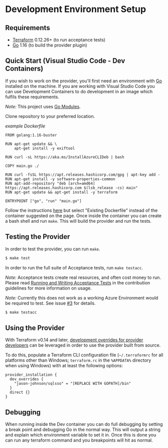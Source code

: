 # Development Environment Setup

## Requirements

- [Terraform](https://www.terraform.io/downloads.html) 0.12.26+ (to run acceptance tests)
- [Go](https://golang.org/doc/install) 1.16 (to build the provider plugin)

## Quick Start (Visual Studio Code - Dev Containers)

If you wish to work on the provider, you'll first need an environment with [Go](http://www.golang.org) installed on the machine.  If you are working with Visual Studio Code you can use Development Containers to do development in an image which fulfils these requirements.

*Note:* This project uses [Go Modules](https://blog.golang.org/using-go-modules).

Clone repository to your preferred location.

*example Dockerfile*
```
FROM golang:1.16-buster

RUN apt-get update && \
    apt-get install -y exiftool

RUN curl -sL https://aka.ms/InstallAzureCLIDeb | bash

COPY main.go ./

RUN curl -fsSL https://apt.releases.hashicorp.com/gpg | apt-key add -
RUN apt-get install -y software-properties-common
RUN apt-add-repository "deb [arch=amd64] https://apt.releases.hashicorp.com $(lsb_release -cs) main"
RUN apt-get update && apt-get install -y terraform

ENTRYPOINT ["go", "run" "main.go"]
```

Follow the instructions [here](https://code.visualstudio.com/docs/remote/containers-tutorial) but select "Existing Dockerfile" instead of the container suggested on the page.  Once inside the container you can create a bash shell and run `make`.  This will build the provider and run the tests.

## Testing the Provider

In order to test the provider, you can run `make`.

```sh
$ make test
```

In order to run the full suite of Acceptance tests, run `make testacc`.

*Note:* Acceptance tests create real resources, and often cost money to run. Please read [Running and Writing Acceptance Tests](contributing/running-and-writing-acceptance-tests.md) in the contribution guidelines for more information on usage.

*Note:* Currently this does not work as a working Azure Environment would be required to test.  See issue [#3](https://github.com/jason-johnson/terraform-provider-sqlsso/issues/3) for details.

```sh
$ make testacc
```

## Using the Provider

With Terraform v0.14 and later, [development overrides for provider developers](https://www.terraform.io/docs/cli/config/config-file.html#development-overrides-for-provider-developers) can be leveraged in order to use the provider built from source.

To do this, populate a Terraform CLI configuration file (`~/.terraformrc` for all platforms other than Windows; `terraform.rc` in the `%APPDATA%` directory when using Windows) with at least the following options:

```hcl
provider_installation {
  dev_overrides {
    "jason-johnson/sqlsso" = "[REPLACE WITH GOPATH]/bin"
  }
  direct {}
}
```

## Debugging

When running inside the Dev container you can do full debugging by setting a break point and debugging Go in the normal way.  This will output a string and explain which environment variable to set it in.  Once this is done you can run any terraform command and you breakpoints will hit as normal.